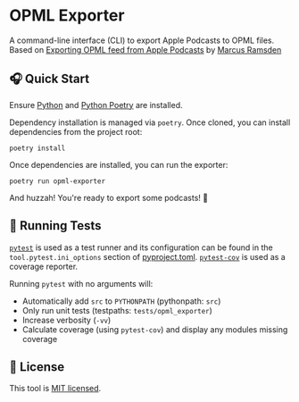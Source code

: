 # OPML Exporter

A command-line interface (CLI) to export Apple Podcasts to OPML files. Based on [Exporting OPML feed from Apple Podcasts](https://bitsden.com/posts/2022/02/exporting-opml-from-apple-podcasts/) by [Marcus Ramsden](https://bitsden.com/)

## 🎧 Quick Start

Ensure [Python](https://www.python.org/downloads) and [Python Poetry](https://python-poetry.org/docs/#installation) are installed.

Dependency installation is managed via `poetry`. Once cloned, you can install dependencies from the project root:

```shell
poetry install
```

Once dependencies are installed, you can run the exporter:

```shell
poetry run opml-exporter
```

And huzzah! You're ready to export some podcasts! 🎉

## 🧪 Running Tests

[`pytest`](https://docs.pytest.org/en/7.2.x/) is used as a test runner and its configuration can be found in the `tool.pytest.ini_options` section of [pyproject.toml](./pyproject.toml). [`pytest-cov`](https://pytest-cov.readthedocs.io/en/latest/index.html) is used as a coverage reporter.

Running `pytest` with no arguments will:

- Automatically add `src` to `PYTHONPATH` (pythonpath: `src`)
- Only run unit tests (testpaths: `tests/opml_exporter`)
- Increase verbosity (`-vv`)
- Calculate coverage (using `pytest-cov`) and display any modules missing coverage

## 🪪 License

This tool is [MIT licensed](./LICENSE).
